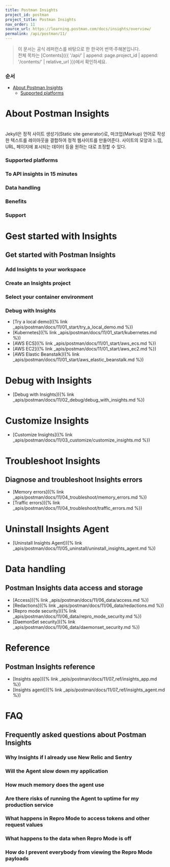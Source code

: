 ```yaml
---
title: Postman Insights
project_id: postman
project_title: Postman Insights
nav_order: 11
source_url: https://learning.postman.com/docs/insights/overview/
permalink: /api/postman/11/
---
```


> 이 문서는 공식 레퍼런스를 바탕으로 한 한국어 번역·주해본입니다.  
> 전체 목차는 [Contents]({{ '/api/' | append: page.project_id | append: '/contents/' | relative_url }})에서 확인하세요.


### 순서

- [About Postman Insights](#about-postman-insights)
  - [Supported platforms](#supported-platforms)


# About Postman Insights
<br>
Jekyll은 정적 사이트 생성기(Static site generator)로, 마크업(Markup) 언어로 작성한 텍스트를 레이아웃을 결합하여 정적 웹사이트를 만들어준다. 사이트의 모양과 느낌, URL, 페이지에 표시되는 데이터 등을 원하는 대로 조정할 수 있다.

### Supported platforms
### To API insights in 15 minutes
### Data handling
### Benefits
### Support


# Gest started with Insights

## Get started with Postman Insights

### Add Insights to your workspace
### Create an Insights project
### Select your container environment
### Debug with Insights

- [Try a local demo]({% link _apis/postman/docs/11/01_start/try_a_local_demo.md %})
- [Kubernetes]({% link _apis/postman/docs/11/01_start/kubernetes.md %})
- [AWS ECS]({% link _apis/postman/docs/11/01_start/aws_ecs.md %})
- [AWS EC2]({% link _apis/postman/docs/11/01_start/aws_ec2.md %})
- [AWS Elastic Beanstalk]({% link _apis/postman/docs/11/01_start/aws_elastic_beanstalk.md %})


# Debug with Insights

- [Debug with Insights]({% link _apis/postman/docs/11/02_debug/debug_with_insights.md %})


# Customize Insights

- [Customize Insights]({% link _apis/postman/docs/11/03_customize/customize_insights.md %})


# Troubleshoot Insights

## Diagnose and troubleshoot Insights errors

- [Memory errors]({% link _apis/postman/docs/11/04_troubleshoot/memory_errors.md %})
- [Traffic errors]({% link _apis/postman/docs/11/04_troubleshoot/traffic_errors.md %})


# Uninstall Insights Agent

- [Uninstall Insights Agent]({% link _apis/postman/docs/11/05_uninstall/uninstall_insights_agent.md %})


# Data handling

## Postman Insights data access and storage

- [Access]({% link _apis/postman/docs/11/06_data/access.md %})
- [Redactions]({% link _apis/postman/docs/11/06_data/redactions.md %})
- [Repro mode security]({% link _apis/postman/docs/11/06_data/repro_mode_security.md %})
- [DaemonSet security]({% link _apis/postman/docs/11/06_data/daemonset_security.md %})


# Reference

## Postman Insights reference

- [Insights app]({% link _apis/postman/docs/11/07_ref/insights_app.md %})
- [Insights agent]({% link _apis/postman/docs/11/07_ref/insights_agent.md %})


# FAQ

## Frequently asked questions about Postman Insights

### Why Insights if I already use New Relic and Sentry
### Will the Agent slow down my application
### How much memory does the agent use
### Are there risks of running the Agent to uptime for my production service
### What happens in Repro Mode to access tokens and other request values
### What happens to the data when Repro Mode is off
### How do I prevent everybody from viewing the Repro Mode payloads
